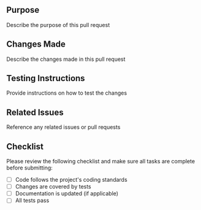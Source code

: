 ## Purpose

Describe the purpose of this pull request

## Changes Made

Describe the changes made in this pull request

## Testing Instructions

Provide instructions on how to test the changes

## Related Issues

Reference any related issues or pull requests

## Checklist

Please review the following checklist and make sure all tasks are complete before submitting:

- [ ] Code follows the project's coding standards
- [ ] Changes are covered by tests
- [ ] Documentation is updated (if applicable)
- [ ] All tests pass
